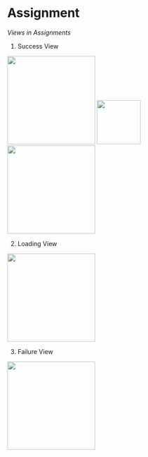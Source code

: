 # Assignment

*Views in Assignments*
1. Success View
<img src="https://res.cloudinary.com/dniq4wbom/image/upload/v1701533472/Screenshot_2023-12-02_212358_jpl6du.png" height="200" width="">
<img src="https://res.cloudinary.com/dniq4wbom/image/upload/v1701534663/Screenshot_2023-12-02_212417_gvfbsp.png" height="100" width="">
<img src="https://res.cloudinary.com/dniq4wbom/image/upload/v1701534673/Screenshot_2023-12-02_212427_gioh7a.png" height="200" width="">

2. Loading View 
<img src="https://res.cloudinary.com/dniq4wbom/image/upload/v1701534689/Screenshot_2023-12-02_212550_vnvx7j.png" height="200" width="">

3. Failure View 
<img src="https://res.cloudinary.com/dniq4wbom/image/upload/v1701534682/Screenshot_2023-12-02_212450_peqles.png" height="200" width="">